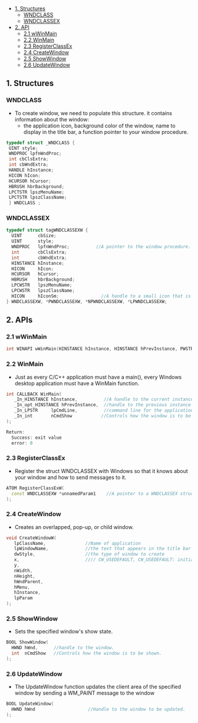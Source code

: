 - [1. Structures](#st)
  - [WNDCLASS](#WNDCLASS)
  - [WNDCLASSEX](#WNDCLASSEX)
- [2. API](#api)
  - [2.1 wWinMain](#wWinMain)
  - [2.2 WinMain](#WinMain)
  - [2.3 RegisterClassEx](#RegisterClassEx)
  - [2.4 CreateWindow](#CreateWindow)
  - [2.5 ShowWindow](#ShowWindow)
  - [2.6 UpdateWindow](#UpdateWindow)

<a name=st></a>
## 1. Structures
<a name=WNDCLASS></a>
### WNDCLASS
- To create window, we need to populate this structure. it contains information about the window: 
  - the application icon, background color of the window, name to display in the title bar, a function pointer to your window procedure. 
```c
typedef struct _WNDCLASS {
 UINT style; 
 WNDPROC lpfnWndProc; 
 int cbClsExtra; 
 int cbWndExtra; 
 HANDLE hInstance; 
 HICON hIcon; 
 HCURSOR hCursor; 
 HBRUSH hbrBackground; 
 LPCTSTR lpszMenuName; 
 LPCTSTR lpszClassName; 
 } WNDCLASS ;
```
<a name=WNDCLASSEX></a>
### WNDCLASSEX
```c++
typedef struct tagWNDCLASSEXW {
  UINT      cbSize;
  UINT      style;
  WNDPROC   lpfnWndProc;          //A pointer to the window procedure.
  int       cbClsExtra;
  int       cbWndExtra;
  HINSTANCE hInstance;
  HICON     hIcon;
  HCURSOR   hCursor;
  HBRUSH    hbrBackground;
  LPCWSTR   lpszMenuName;
  LPCWSTR   lpszClassName;
  HICON     hIconSm;                //A handle to a small icon that is associated with the window class.
} WNDCLASSEXW, *PWNDCLASSEXW, *NPWNDCLASSEXW, *LPWNDCLASSEXW;
```

<a name=api></a>
## 2. APIs

<a name=wWinMain></a>
### 2.1 wWinMain
```c
int WINAPI wWinMain(HINSTANCE hInstance, HINSTANCE hPrevInstance, PWSTR pCmdLine, int nCmdShow);
```
<a name=WinMain></a>
### 2.2 WinMain
- Just as every C/C++ application must have a main(), every Windows desktop application must have a WinMain function.
```c++
int CALLBACK WinMain(
   _In_HINSTANCE hInstance,          //A handle to the current instance of the application.
   _In_opt_HINSTANCE hPrevInstance,  //handle to the previous instance of the application
   _In_LPSTR     lpCmdLine,          //command line for the application, excluding the program name
   _In_int       nCmdShow           //Controls how the window is to be shown.
);

Return: 
  Success: exit value
  error: 0
```
<a name=RegisterClassEx></a>
### 2.3 RegisterClassEx
- Register the struct WNDCLASSEX with Windows so that it knows about your window and how to send messages to it. 
```c++
ATOM RegisterClassExW(
  const WNDCLASSEXW *unnamedParam1    //A pointer to a WNDCLASSEX structure.
);
```

<a name=CreateWindow></a>
### 2.4 CreateWindow
- Creates an overlapped, pop-up, or child window.
```c
void CreateWindowW(
   lpClassName,               //Name of application
   lpWindowName,              //the text that appears in the title bar
   dwStyle,                   //the type of window to create
   x,                         //// CW_USEDEFAULT, CW_USEDEFAULT: initial position (x, y)
   y,
   nWidth,
   nHeight,
   hWndParent,
   hMenu,
   hInstance,
   lpParam
);
```

<a name=ShowWindow></a>
### 2.5 ShowWindow
- Sets the specified window's show state.
```c
BOOL ShowWindow(
  HWND hWnd,      //handle to the window.
  int  nCmdShow   //Controls how the window is to be shown. 
);
```

<a name=UpdateWindow></a>
### 2.6 UpdateWindow
- The UpdateWindow function updates the client area of the specified window by sending a WM_PAINT message to the window
```c
BOOL UpdateWindow(
  HWND hWnd                    //Handle to the window to be updated.
);
```
